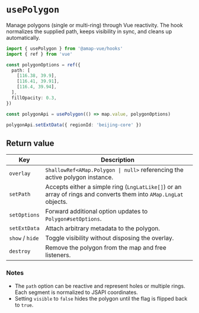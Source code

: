 # `usePolygon`

Manage polygons (single or multi-ring) through Vue reactivity. The hook normalizes the supplied path, keeps visibility in sync, and cleans up automatically.

```ts
import { usePolygon } from '@amap-vue/hooks'
import { ref } from 'vue'

const polygonOptions = ref({
  path: [
    [116.38, 39.9],
    [116.41, 39.91],
    [116.4, 39.94],
  ],
  fillOpacity: 0.3,
})

const polygonApi = usePolygon(() => map.value, polygonOptions)

polygonApi.setExtData({ regionId: 'beijing-core' })
```

## Return value

| Key | Description |
| --- | --- |
| `overlay` | `ShallowRef<AMap.Polygon \| null>` referencing the active polygon instance. |
| `setPath` | Accepts either a simple ring (`LngLatLike[]`) or an array of rings and converts them into `AMap.LngLat` objects. |
| `setOptions` | Forward additional option updates to `Polygon#setOptions`. |
| `setExtData` | Attach arbitrary metadata to the polygon. |
| `show` / `hide` | Toggle visibility without disposing the overlay. |
| `destroy` | Remove the polygon from the map and free listeners. |

### Notes

- The `path` option can be reactive and represent holes or multiple rings. Each segment is normalized to JSAPI coordinates.
- Setting `visible` to `false` hides the polygon until the flag is flipped back to `true`.
